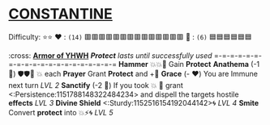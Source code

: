 # [**__CONSTANTINE__**](<https://youtu.be/qXVmZuPOzU0>)
Difficulty: ⭐⭐
:heart: : `(14)` :red_square::red_square::red_square::red_square::red_square::red_square::red_square::red_square::red_square::red_square::red_square::red_square::red_square::red_square:
:large_blue_diamond: : `(6)`   :blue_square::blue_square::blue_square::blue_square::blue_square::blue_square:

:cross: [**Armor of YHWH**](https://media.discordapp.net/attachments/1056365502101979146/1168051983190601769/Constantine.jpg?ex=65505c2e&is=653de72e&hm=29bf78bea6f07608cb513d8343c363f1e67833b283985a0dcff0f7c38662b9f5&=)
*__Protect__ lasts until successfully used*
=-=-=-=-=-=-=-=-=-=-=-=-=-=-=-=-=-=-=-=
**Hammer** :boom::boom::twisted_rightwards_arrows: Gain __Protect__
**Anathema** (-1 :large_blue_diamond:) :shield::shield::twisted_rightwards_arrows: :boom: each
**Prayer** Grant __Protect__ and +:large_blue_diamond:
**Grace** (- :heart:) You are Immune next turn *LVL 2*
**Sanctify** (-2 :large_blue_diamond:) If you took 💥 🔀 grant <:Persistence:1151788148322484234> and dispell the targets hostile __effects__ *LVL 3*
**Divine Shield** <:Sturdy:1152516154192044142>:cyclone: *LVL 4*
**Smite** Convert __protect__ into :boom::zap::cyclone: *LVL 5*
